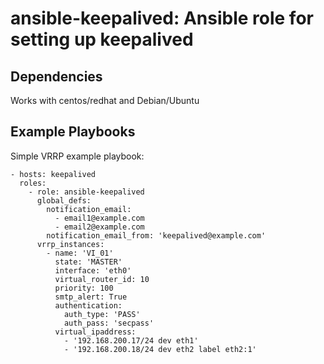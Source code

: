 ansible-keepalived: Ansible role for setting up keepalived 
============================================================

Dependencies
------------
Works with centos/redhat and Debian/Ubuntu

Example Playbooks
-----------------

Simple VRRP example playbook:

    - hosts: keepalived
      roles:
        - role: ansible-keepalived
          global_defs:
            notification_email:
              - email1@example.com
              - email2@example.com
            notification_email_from: 'keepalived@example.com'
          vrrp_instances:
            - name: 'VI_01'
              state: 'MASTER'
              interface: 'eth0'
              virtual_router_id: 10
              priority: 100
              smtp_alert: True
              authentication:
                auth_type: 'PASS'
                auth_pass: 'secpass'
              virtual_ipaddress:
                - '192.168.200.17/24 dev eth1'
                - '192.168.200.18/24 dev eth2 label eth2:1'




